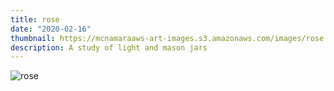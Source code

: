 ```yaml
---
title: rose
date: "2020-02-16"
thumbnail: https://mcnamaraaws-art-images.s3.amazonaws.com/images/rose.jpg
description: A study of light and mason jars
---
```


![rose](https://mcnamaraaws-art-images.s3.amazonaws.com/images/rose.jpg)